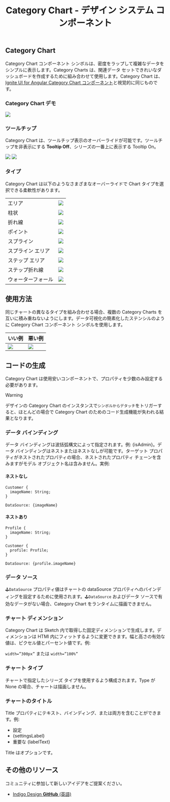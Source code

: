 ﻿---
title: Category Chart - デザイン システム コンポーネント
_description: Category Chart コンポーネント シンボルは、複雑なデータをシンプルに表示します。
_keywords: デザイン システム, Sketch, Ignite UI for Angular, コンポーネント, UI ライブラリ, ウィジェット
_language: ja
---

## Category Chart

Category Chart コンポーネント シンボルは、密度をラップして複雑なデータをシンプルに表示します。Category Charts は、関連データ セットできれいなダッシュボードを作成するために組み合わせて使用します。Category Chart は、[Ignite UI for Angular Category Chart コンポーネント](https://jp.infragistics.com/products/ignite-ui-angular/angular/components/categorychart.html)と視覚的に同じものです。

### Category Chart デモ

![](../images/category_chart_demo.png)

### ツールチップ

Category Chart は、ツールチップ表示のオーバーライドが可能です。ツールチップを非表示にする **Tooltip Off**、シリーズの一番上に表示する Tooltip On。

![](../images/chart_category_tooltip-off.png)
![](../images/chart_category_tooltip-on.png)

### タイプ

Category Chart は以下のようなさまざまなオーバーライドで Chart タイプを選択できる柔軟性があります。

|             |                                               |
| ----------- | --------------------------------------------- |
| エリア        | ![](../images/chart_category_area.png)        |
| 柱状      | ![](../images/chart_category_column.png)      |
| 折れ線        | ![](../images/chart_category_line.png)        |
| ポイント       | ![](../images/chart_category_point.png)       |
| スプライン      | ![](../images/chart_category_spline.png)      |
| スプライン エリア | ![](../images/chart_category_spline-area.png) |
| ステップ エリア   | ![](../images/chart_category_step-area.png)   |
| ステップ折れ線   | ![](../images/chart_category_step-line.png)   |
| ウォーターフォール   | ![](../images/chart_category_waterfall.png)   |

## 使用方法

同じチャートの異なるタイプを組み合わせる場合、複数の Category Charts を互いに積み重ねないようにします。データ可視化の簡素化したステンシルのように Category Chart コンポーネント シンボルを使用します。

| いい例                                   | 悪い例                                   |
| ------------------------------------- | --------------------------------------- |
| ![](../images/chart_category_do1.png) | ![](../images/chart_category_dont1.png) |

## コードの生成

Category Chart は使用安いコンポーネントで、プロパティを少数のみ設定する必要があります。

> [!WARNING]
> デザインの Category Chart のインスタンスで`シンボルからデタッチ`をトリガーすると、ほとんどの場合で Category Chart のためのコード生成機能が失われる結果となります。

### データ バインディング

データ バインディングは波括弧構文によって指定されます。例: {isAdmin}。データ バインディングはネストまたはネストなしが可能です。ターゲット プロパティがネストされたプロパティの場合、ネストされたプロパティ チェーンを含みますがモデル オブジェクト名は含みません。実例:

#### ネストなし

```PseudoCode
Customer {
  imageName: String;
}

DataSource: {imageName}
```

#### ネストあり

```PseudoCode
Profile {
  imageName: String;
}

Customer {
  profile: Profile;
}

DataSource: {profile.imageName}
```

### データ ソース

`🕹️DataSource` プロパティ値はチャートの dataSource プロパティへのバインディングを設定するために使用されます。`🕹️DataSource` およびデータ ソースで有効なデータがない場合、Category Chart をランタイムに描画できません。

### チャート ディメンション

Category Chart は Sketch 内で取得した固定ディメンションで生成します。ディメンションは HTMl 内にフィットするように変更できます。幅と高さの有効な値は、ピクセル値とパーセント値です。例:

`width=”300px”` または `width=”100%”`

### チャート タイプ

チャートで指定したシリーズ タイプを使用するよう構成されます。Type が None の場合、チャートは描画しません。

### チャートのタイトル

Title プロパティにテキスト、バインディング、または両方を含むことができます。例:

- 設定
- {settingsLabel}
- 重要な {labelText}

Title はオプションです。

## その他のリソース

コミュニティに参加して新しいアイデアをご提案ください。

- [Indigo Design **GitHub** (英語)](https://github.com/IgniteUI/design-system-docfx)
